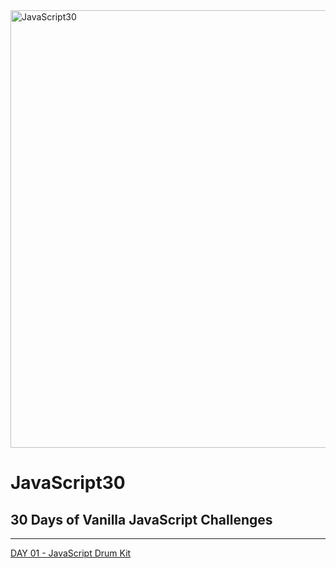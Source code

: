 <img src="https://javascript30.com/images/JS3-social-share.png" alt="JavaScript30" width="700">

# **JavaScript30**

## **30 Days of Vanilla JavaScript Challenges**
---

[DAY 01 - JavaScript Drum Kit](https://github.com/10xOXR/JavaScript30/blob/master/day01/README.md)
